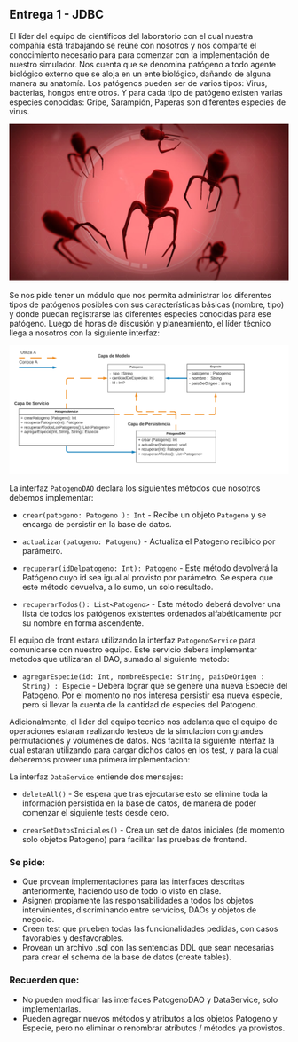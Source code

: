 ## Entrega 1 - JDBC

El líder del equipo de científicos del laboratorio con el cual nuestra compañía está trabajando se reúne con nosotros y nos comparte el conocimiento necesario para para comenzar con la implementación de nuestro simulador. Nos cuenta que se denomina patógeno a todo agente biológico externo que se aloja en un ente biológico, dañando de alguna manera su anatomía. Los patógenos pueden ser de varios tipos: Virus, bacterias, hongos entre otros. Y para cada tipo de patógeno existen varias especies conocidas: Gripe, Sarampión, Paperas son diferentes especies de virus. 


<p align="center">
  <img src="virus1.png" />
</p>
	
Se nos pide tener un módulo que nos permita administrar los diferentes tipos de patógenos posibles con sus características básicas (nombre, tipo) y donde puedan registrarse las diferentes especies conocidas para ese patógeno.
Luego de horas de discusión y planeamiento, el líder técnico llega a nosotros con la siguiente interfaz:


<p align="center">
  <img src="uml.png" />
</p>


La interfaz `PatogenoDAO` declara los siguientes métodos que nosotros debemos implementar:

- `crear(patogeno: Patogeno ): Int` - Recibe un objeto `Patogeno` y se encarga de persistir en la base de datos. 

- `actualizar(patogeno: Patogeno)` - Actualiza el Patogeno recibido por parámetro.

- `recuperar(idDelpatogeno: Int): Patogeno` - Este método devolverá la Patógeno cuyo id sea igual al provisto por parámetro. Se espera que este método devuelva, a lo sumo, un solo resultado.

- `recuperarTodos(): List<Patogeno>` - Este método deberá devolver una lista de todos los patógenos existentes ordenados alfabéticamente por su nombre en forma ascendente.


El equipo de front estara utilizando la interfaz  `PatogenoService`  para comunicarse con nuestro equipo. Este servicio debera implementar metodos que utilizaran al DAO, sumado al siguiente metodo:

- `agregarEspecie(id: Int, nombreEspecie: String, paisDeOrigen : String) : Especie` - Debera lograr que se genere una nueva Especie del Patogeno. Por el momento no nos interesa persistir esa nueva especie, pero si llevar la cuenta de la cantidad de especies del Patogeno.


Adicionalmente, el lider del equipo tecnico nos adelanta que el equipo de operaciones estaran realizando testeos de la simulacion con grandes permutaciones y volumenes de datos. Nos facilita la siguiente interfaz la cual estaran utilizando para cargar dichos datos en los test, y para la cual deberemos proveer una primera implementacion:

La interfaz `DataService` entiende dos mensajes:

- `deleteAll()` - Se espera que tras ejecutarse esto se elimine toda la información persistida en la base de datos, de manera de poder comenzar el siguiente tests desde cero.

- `crearSetDatosIniciales()` - Crea un set de datos iniciales (de momento solo objetos Patogeno) para facilitar las pruebas de frontend.


### Se pide:
- Que provean implementaciones para las interfaces descritas anteriormente, haciendo uso de todo lo visto en clase.
- Asignen propiamente las responsabilidades a todos los objetos intervinientes, discriminando entre servicios, DAOs y objetos de negocio.
- Creen test que prueben todas las funcionalidades pedidas, con casos favorables y desfavorables.
- Provean un archivo .sql con las sentencias DDL que sean necesarias para crear el schema de la base de datos (create tables).

### Recuerden que:
- No pueden modificar las interfaces PatogenoDAO y DataService, solo implementarlas.
- Pueden agregar nuevos métodos y atributos a los objetos Patogeno y Especie, pero no eliminar o renombrar atributos / métodos ya provistos.
